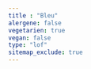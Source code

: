 ```yaml
---
title : "Bleu"
alergene: false
vegetarien: true
vegan: false
type: "lof"
sitemap_exclude: true
--- 
```

